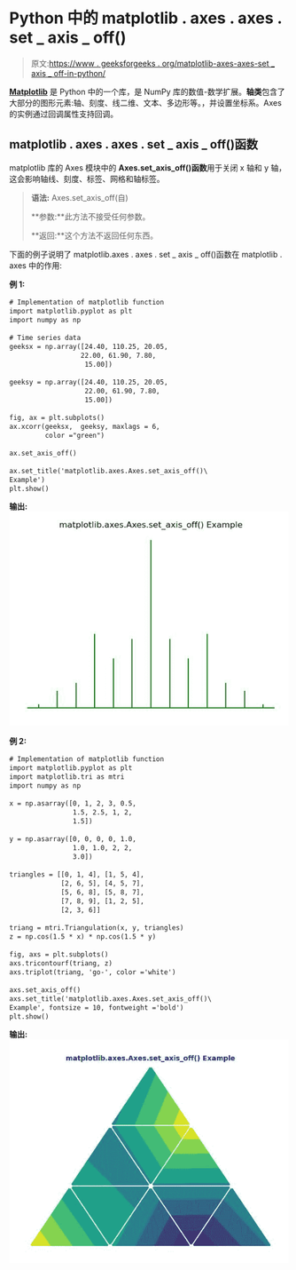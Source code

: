 # Python 中的 matplotlib . axes . axes . set _ axis _ off()

> 原文:[https://www . geeksforgeeks . org/matplotlib-axes-axes-set _ axis _ off-in-python/](https://www.geeksforgeeks.org/matplotlib-axes-axes-set_axis_off-in-python/)

**[Matplotlib](https://www.geeksforgeeks.org/python-introduction-matplotlib/)** 是 Python 中的一个库，是 NumPy 库的数值-数学扩展。**轴类**包含了大部分的图形元素:轴、刻度、线二维、文本、多边形等。，并设置坐标系。Axes 的实例通过回调属性支持回调。

## matplotlib . axes . axes . set _ axis _ off()函数

matplotlib 库的 Axes 模块中的 **Axes.set_axis_off()函数**用于关闭 x 轴和 y 轴，这会影响轴线、刻度、标签、网格和轴标签。

> **语法:** Axes.set_axis_off(自)
> 
> **参数:**此方法不接受任何参数。
> 
> **返回:**这个方法不返回任何东西。

下面的例子说明了 matplotlib.axes . axes . set _ axis _ off()函数在 matplotlib . axes 中的作用:

**例 1:**

```
# Implementation of matplotlib function
import matplotlib.pyplot as plt
import numpy as np

# Time series data
geeksx = np.array([24.40, 110.25, 20.05, 
                  22.00, 61.90, 7.80,
                   15.00])

geeksy = np.array([24.40, 110.25, 20.05,
                   22.00, 61.90, 7.80,
                   15.00])

fig, ax = plt.subplots()
ax.xcorr(geeksx,  geeksy, maxlags = 6, 
         color ="green")

ax.set_axis_off()

ax.set_title('matplotlib.axes.Axes.set_axis_off()\
Example')
plt.show()
```

**输出:**
![](img/ab8e9d5a392d596d5f7fcc0ab9e6b059.png)

**例 2:**

```
# Implementation of matplotlib function
import matplotlib.pyplot as plt
import matplotlib.tri as mtri
import numpy as np

x = np.asarray([0, 1, 2, 3, 0.5,
                1.5, 2.5, 1, 2,
                1.5])

y = np.asarray([0, 0, 0, 0, 1.0, 
                1.0, 1.0, 2, 2, 
                3.0])

triangles = [[0, 1, 4], [1, 5, 4], 
             [2, 6, 5], [4, 5, 7],
             [5, 6, 8], [5, 8, 7], 
             [7, 8, 9], [1, 2, 5], 
             [2, 3, 6]]

triang = mtri.Triangulation(x, y, triangles)
z = np.cos(1.5 * x) * np.cos(1.5 * y)

fig, axs = plt.subplots()
axs.tricontourf(triang, z)
axs.triplot(triang, 'go-', color ='white')

axs.set_axis_off()
axs.set_title('matplotlib.axes.Axes.set_axis_off()\
Example', fontsize = 10, fontweight ='bold')
plt.show()
```

**输出:**
![](img/fe8fdcbf3ec756c218d2993701031199.png)